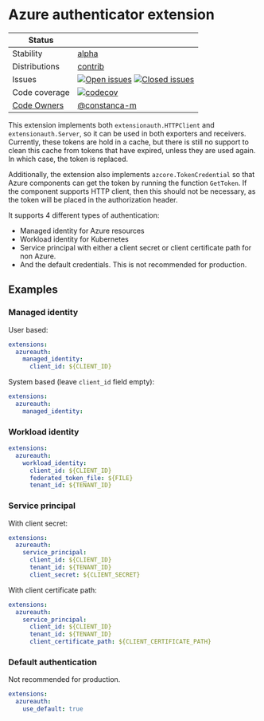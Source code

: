 # Azure authenticator extension
<!-- status autogenerated section -->
| Status        |           |
| ------------- |-----------|
| Stability     | [alpha]  |
| Distributions | [contrib] |
| Issues        | [![Open issues](https://img.shields.io/github/issues-search/open-telemetry/opentelemetry-collector-contrib?query=is%3Aissue%20is%3Aopen%20label%3Aextension%2Fazureauth%20&label=open&color=orange&logo=opentelemetry)](https://github.com/open-telemetry/opentelemetry-collector-contrib/issues?q=is%3Aopen+is%3Aissue+label%3Aextension%2Fazureauth) [![Closed issues](https://img.shields.io/github/issues-search/open-telemetry/opentelemetry-collector-contrib?query=is%3Aissue%20is%3Aclosed%20label%3Aextension%2Fazureauth%20&label=closed&color=blue&logo=opentelemetry)](https://github.com/open-telemetry/opentelemetry-collector-contrib/issues?q=is%3Aclosed+is%3Aissue+label%3Aextension%2Fazureauth) |
| Code coverage | [![codecov](https://codecov.io/github/open-telemetry/opentelemetry-collector-contrib/graph/main/badge.svg?component=extension_azureauth)](https://app.codecov.io/gh/open-telemetry/opentelemetry-collector-contrib/tree/main/?components%5B0%5D=extension_azureauth&displayType=list) |
| [Code Owners](https://github.com/open-telemetry/opentelemetry-collector-contrib/blob/main/CONTRIBUTING.md#becoming-a-code-owner)    | [@constanca-m](https://www.github.com/constanca-m) |

[alpha]: https://github.com/open-telemetry/opentelemetry-collector/blob/main/docs/component-stability.md#alpha
[contrib]: https://github.com/open-telemetry/opentelemetry-collector-releases/tree/main/distributions/otelcol-contrib
<!-- end autogenerated section -->

This extension implements both `extensionauth.HTTPClient` and `extensionauth.Server`, so it can be used in both exporters and receivers. Currently, these tokens are hold in a cache, but there is still no support to clean this cache from tokens that have expired, unless they are used again. In which case, the token is replaced.

Additionally, the extension also implements `azcore.TokenCredential` so that Azure components can get the token by running the function `GetToken`. If the component supports HTTP client, then this should not be necessary, as the token will be placed in the authorization header.

It supports 4 different types of authentication:
- Managed identity for Azure resources
- Workload identity for Kubernetes
- Service principal with either a client secret or client certificate path for non Azure.
- And the default credentials. This is not recommended for production.

## Examples

### Managed identity

User based:
```yaml
extensions:
  azureauth:
    managed_identity:
      client_id: ${CLIENT_ID}
```

System based (leave `client_id` field empty):
```yaml
extensions:
  azureauth:
    managed_identity:
```

### Workload identity

```yaml
extensions:
  azureauth:
    workload_identity:
      client_id: ${CLIENT_ID}
      federated_token_file: ${FILE}
      tenant_id: ${TENANT_ID}
```

### Service principal

With client secret:
```yaml
extensions:
  azureauth:
    service_principal:
      client_id: ${CLIENT_ID}
      tenant_id: ${TENANT_ID}
      client_secret: ${CLIENT_SECRET}
```

With client certificate path:
```yaml
extensions:
  azureauth:
    service_principal:
      client_id: ${CLIENT_ID}
      tenant_id: ${TENANT_ID}
      client_certificate_path: ${CLIENT_CERTIFICATE_PATH}
```

### Default authentication

Not recommended for production.
```yaml
extensions:
  azureauth:
    use_default: true
```